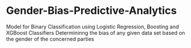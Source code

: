 # Gender-Bias-Predictive-Analytics
Model for Binary Classification using Logistic Regression, Boosting and XGBoost Classifiers
Determininng the bias of any given data set based on the gender of the concerned parties
